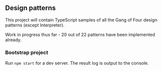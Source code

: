 ## Design patterns

This project will contain TypeScript samples of all the Gang of Four design patterns (except Interpreter).

Work in progress thus far - 20 out of 22 patterns have been implemented already.

### Bootstrap project

Run `npm start` for a dev server. The result log is output to the console.
